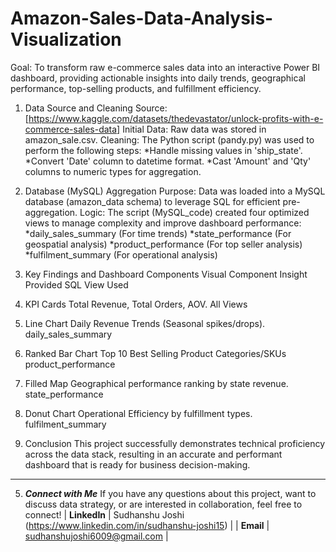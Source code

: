 # Amazon-Sales-Data-Analysis-Visualization

Goal: To transform raw e-commerce sales data into an interactive Power BI dashboard, providing actionable insights into daily trends, geographical performance, top-selling products, and fulfillment efficiency.

1. Data Source and Cleaning
Source: [https://www.kaggle.com/datasets/thedevastator/unlock-profits-with-e-commerce-sales-data]
Initial Data: Raw data was stored in amazon_sale.csv.
Cleaning: The Python script (pandy.py) was used to perform the following steps:
*Handle missing values in 'ship_state'.
*Convert 'Date' column to datetime format.
*Cast 'Amount' and 'Qty' columns to numeric types for aggregation.

2. Database (MySQL) Aggregation
Purpose: Data was loaded into a MySQL database (amazon_data schema) to leverage SQL for efficient pre-aggregation.
Logic: The script (MySQL_code) created four optimized views to manage complexity and improve dashboard performance:
*daily_sales_summary (For time trends)
*state_performance (For geospatial analysis)
*product_performance (For top seller analysis)
*fulfilment_summary (For operational analysis)

3. Key Findings and Dashboard Components
   Visual Component	      Insight Provided	                                    SQL View Used
1. KPI Cards              Total Revenue, Total Orders, AOV.                     All Views
2. Line Chart             Daily Revenue Trends (Seasonal spikes/drops).         daily_sales_summary
3. Ranked Bar Chart       Top 10 Best Selling Product Categories/SKUs           product_performance
4. Filled Map             Geographical performance ranking by state revenue.    state_performance
5. Donut Chart	          Operational Efficiency by fulfillment types.          fulfilment_summary

4. Conclusion
This project successfully demonstrates technical proficiency across the data stack, resulting in an accurate and performant dashboard that is ready for business decision-making.

---

5. ***Connect with Me***
If you have any questions about this project, want to discuss data strategy, or are interested in collaboration, feel free to connect!
| **LinkedIn** | Sudhanshu Joshi (https://www.linkedin.com/in/sudhanshu-joshi15) |
| **Email** | sudhanshujoshi6009@gmail.com |


